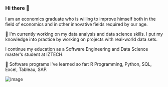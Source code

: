 ### Hi there 👋

I am an economics graduate who is willing to improve himself both in the field of economics and in other innovative fields required by our age.

🔭 I'm currently working on my data analysis and data science skills. I put my knowledge into practice by working on projects with real-world data sets.

I continue my education as a Software Engineering and Data Science master's student at IZTECH.

🌱 Software programs I've learned so far: R Programming, Python, SQL, Excel, Tableau, SAP.

![image](https://github.com/batuhanep/batuhanep/assets/111178652/998e99b5-2209-4f64-b98e-2c4aac1f196f)

